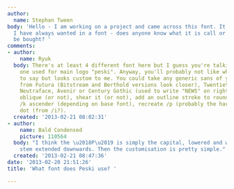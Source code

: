 ```yaml
---
author:
  name: Stephan Tween
body: 'Hello - I am working on a project and came across this font. It is everything
  I have always wanted in a font - does anyone know what it is call or where it can
  be bought? '
comments:
- author:
    name: Ryuk
  body: There's at least 4 different font here but I guess you're talking about the
    one used for main logo "peski". Anyway, you'll probably not like what I'm going
    to say but looks custom to me. You could take any generic sans of your choice,
    from Futura (Bitstream and Berthold versions look closer), Twentieth Century,
    Neutraface, Avenir or Century Gothic (used to write "NEWS" on right). Start with
    oblique (or not), shear it (or not), add an outline stroke to round it, extend
    /k ascender (depending on base font), recreate /p (probably the hardest) and /i
    dot (from /i?).
  created: '2013-02-21 08:02:31'
- author:
    name: Bald Condensed
    picture: 110564
  body: "I think the \u2018P\u2019 is simply the capital, lowered and with the vertical
    stem extended downwards. Then the customisation is pretty simple."
  created: '2013-02-21 08:47:36'
date: '2013-02-20 21:51:26'
title: 'What font does Peski use? '

---
```

